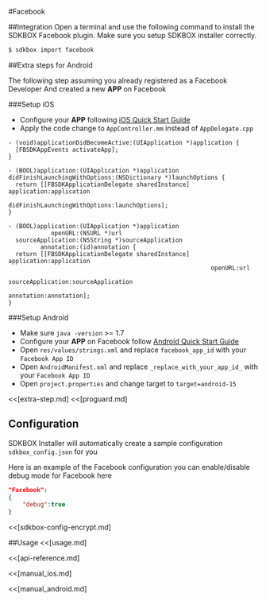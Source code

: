<!--
Include Base: /Users/jtsm/Chukong-Inc/pr/en/src/facebook/v3-cpp
-->

#Facebook

##Integration
Open a terminal and use the following command to install the SDKBOX Facebook plugin. Make sure you setup SDKBOX installer correctly.
```bash
$ sdkbox import facebook
```

##Extra steps for Android

The following step assuming you already registered as a Facebook Developer
And created a new __APP__ on Facebook

###Setup iOS
* Configure your __APP__ following [iOS Quick Start Guide](https://developers.facebook.com/quickstarts/?platform=ios)
* Apply the code change to `AppController.mm` instead of `AppDelegate.cpp`

```
- (void)applicationDidBecomeActive:(UIApplication *)application {
  [FBSDKAppEvents activateApp];
}

- (BOOL)application:(UIApplication *)application didFinishLaunchingWithOptions:(NSDictionary *)launchOptions {
  return [[FBSDKApplicationDelegate sharedInstance] application:application
                                    didFinishLaunchingWithOptions:launchOptions];
}

- (BOOL)application:(UIApplication *)application
            openURL:(NSURL *)url
  sourceApplication:(NSString *)sourceApplication
         annotation:(id)annotation {
  return [[FBSDKApplicationDelegate sharedInstance] application:application
                                                         openURL:url
                                               sourceApplication:sourceApplication
                                                      annotation:annotation];
}
```

###Setup Android
* Make sure `java -version` >= 1.7
* Configure your __APP__ on Facebook follow [Android Quick Start Guide](https://developers.facebook.com/quickstarts/?platform=android)
* Open `res/values/strings.xml` and replace `facebook_app_id` with your `Facebook App ID`
* Open `AndroidManifest.xml` and replace `_replace_with_your_app_id_` with your `Facebook App ID`
* Open `project.properties` and change target to `target=android-15`

<<[extra-step.md]
<<[proguard.md]

## Configuration
SDKBOX Installer will automatically create a sample configuration `sdkbox_config.json` for you

Here is an example of the Facebook configuration you can enable/disable debug mode for Facebook here
```json
"Facebook":
{
    "debug":true
}
```

<<[sdkbox-config-encrypt.md]

##Usage
<<[usage.md]

<<[api-reference.md]

<<[manual_ios.md]

<<[manual_android.md]
